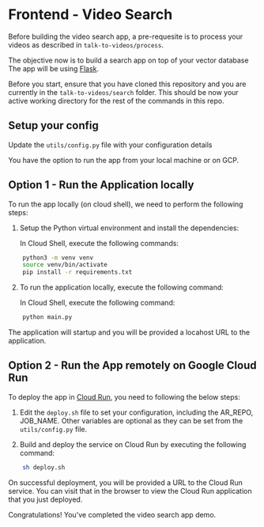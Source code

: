 # Frontend - Video Search

Before building the video search app, a pre-requesite is to process your videos as described in `talk-to-videos/process`.

The objective now is to build a search app on top of your vector database The app will be using [Flask](https://flask.palletsprojects.com/en/3.0.x/). 

Before you start, ensure that you have cloned this repository and you are currently in the `talk-to-videos/search` folder. This should be now your active working directory for the rest of the commands in this repo.

## Setup your config

Update the `utils/config.py` file with your configuration details

You have the option to run the app from your local machine or on GCP.

## Option 1 - Run the Application locally

To run the app locally (on cloud shell), we need to perform the following steps:

1. Setup the Python virtual environment and install the dependencies:

    In Cloud Shell, execute the following commands:

```bash
    python3 -m venv venv
    source venv/bin/activate
    pip install -r requirements.txt
```

2. To run the application locally, execute the following command:

    In Cloud Shell, execute the following command:

```bash
    python main.py
```

The application will startup and you will be provided a locahost URL to the application.

## Option 2 - Run the App remotely on Google Cloud Run

To deploy the app in [Cloud Run](https://cloud.google.com/run/docs/quickstarts/deploy-container), you need to following the below steps:


  1. Edit the `deploy.sh` file to set your configuration, including the AR_REPO, JOB_NAME.  Other variables are optional as they can be set from the `utils/config.py` file.

  3. Build and deploy the service on Cloud Run by executing the following command:

```bash
    sh deploy.sh
```

On successful deployment, you will be provided a URL to the Cloud Run service. You can visit that in the browser to view the Cloud Run application that you just deployed. 

Congratulations! You've completed the video search app demo.